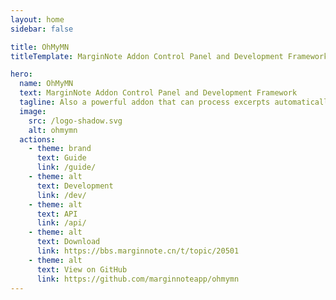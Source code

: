 ```yaml
---
layout: home
sidebar: false

title: OhMyMN
titleTemplate: MarginNote Addon Control Panel and Development Framework

hero:
  name: OhMyMN
  text: MarginNote Addon Control Panel and Development Framework
  tagline: Also a powerful addon that can process excerpts automatically
  image:
    src: /logo-shadow.svg
    alt: ohmymn
  actions:
    - theme: brand
      text: Guide
      link: /guide/
    - theme: alt
      text: Development
      link: /dev/
    - theme: alt
      text: API
      link: /api/
    - theme: alt
      text: Download
      link: https://bbs.marginnote.cn/t/topic/20501
    - theme: alt
      text: View on GitHub
      link: https://github.com/marginnoteapp/ohmymn
---
```

